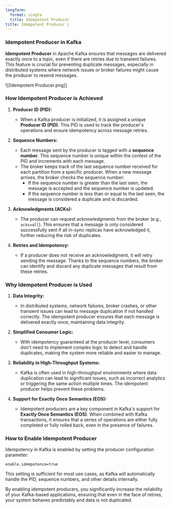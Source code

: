 ```yaml
---
longform:
  format: single
  title: Idempotent Producer
title: Idempotent Producer i
---
```

### Idempotent Producer in Kafka

**Idempotent Producer** in Apache Kafka ensures that messages are delivered exactly once to a topic, even if there are retries due to transient failures. This feature is crucial for preventing duplicate messages, especially in distributed systems where network issues or broker failures might cause the producer to resend messages.

![[Idempotent Producer.png]]

### How Idempotent Producer is Achieved

1. **Producer ID (PID):**
    
    - When a Kafka producer is initialized, it is assigned a unique **Producer ID (PID)**. This PID is used to track the producer's operations and ensure idempotency across message retries.
2. **Sequence Numbers:**
    
    - Each message sent by the producer is tagged with a **sequence number**. This sequence number is unique within the context of the PID and increments with each message.
    - The broker keeps track of the last sequence number received for each partition from a specific producer. When a new message arrives, the broker checks the sequence number:
        - If the sequence number is greater than the last seen, the message is accepted and the sequence number is updated.
        - If the sequence number is less than or equal to the last seen, the message is considered a duplicate and is discarded.
3. **Acknowledgments (ACKs):**
    
    - The producer can request acknowledgments from the broker (e.g., `acks=all`). This ensures that a message is only considered successfully sent if all in-sync replicas have acknowledged it, further reducing the risk of duplicates.
4. **Retries and Idempotency:**
    
    - If a producer does not receive an acknowledgment, it will retry sending the message. Thanks to the sequence numbers, the broker can identify and discard any duplicate messages that result from these retries.

### Why Idempotent Producer is Used

1. **Data Integrity:**
    
    - In distributed systems, network failures, broker crashes, or other transient issues can lead to message duplication if not handled correctly. The idempotent producer ensures that each message is delivered exactly once, maintaining data integrity.
2. **Simplified Consumer Logic:**
    
    - With idempotency guaranteed at the producer level, consumers don't need to implement complex logic to detect and handle duplicates, making the system more reliable and easier to manage.
3. **Reliability in High-Throughput Systems:**
    
    - Kafka is often used in high-throughput environments where data duplication can lead to significant issues, such as incorrect analytics or triggering the same action multiple times. The idempotent producer helps prevent these problems.
4. **Support for Exactly Once Semantics (EOS):**
    
    - Idempotent producers are a key component in Kafka's support for **Exactly Once Semantics (EOS)**. When combined with Kafka transactions, it ensures that a series of operations are either fully completed or fully rolled back, even in the presence of failures.
### How to Enable Idempotent Producer

Idempotency in Kafka is enabled by setting the producer configuration parameter:

```
enable.idempotence=true
```

This setting is sufficient for most use cases, as Kafka will automatically handle the PID, sequence numbers, and other details internally.

By enabling idempotent producers, you significantly increase the reliability of your Kafka-based applications, ensuring that even in the face of retries, your system behaves predictably and data is not duplicated.
